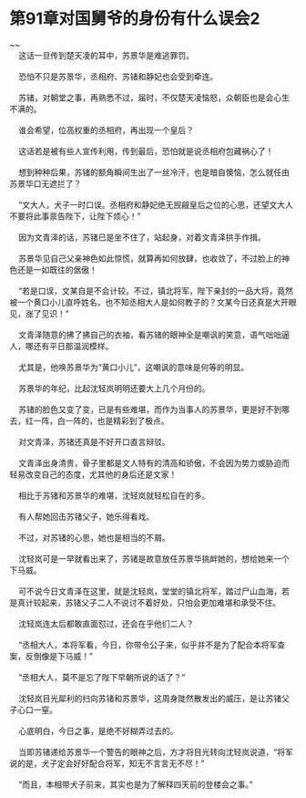 # 第91章对国舅爷的身份有什么误会2
~~<br>&nbsp;&nbsp;&nbsp;&nbsp;这话一旦传到楚天凌的耳中，苏景华是难逃罪罚。<br><br>&nbsp;&nbsp;&nbsp;&nbsp;恐怕不只是苏景华，丞相府、苏锗和静妃也会受到牵连。<br><br>&nbsp;&nbsp;&nbsp;&nbsp;苏锗，对朝堂之事，再熟悉不过，届时，不仅楚天凌恼怒，众朝臣也是会心生不满的。<br><br>&nbsp;&nbsp;&nbsp;&nbsp;谁会希望，位高权重的丞相府，再出现一个皇后？<br><br>&nbsp;&nbsp;&nbsp;&nbsp;这话若是被有些人宣传利用，传到最后，恐怕就是说丞相府包藏祸心了！<br><br>&nbsp;&nbsp;&nbsp;&nbsp;想到种种后果，苏锗的额角瞬间生出了一丝冷汗，也是暗自懊恼，怎么就任由苏景华口无遮拦了？<br><br>&nbsp;&nbsp;&nbsp;&nbsp;“文大人，犬子一时口误。丞相府和静妃绝无觊觎皇后之位的心思，还望文大人不要将此事禀告陛下，让陛下烦心！”<br><br>&nbsp;&nbsp;&nbsp;&nbsp;因为文青泽的话，苏锗已是坐不住了，站起身，对着文青泽拱手作揖。<br><br>&nbsp;&nbsp;&nbsp;&nbsp;苏景华见自己父亲神色如此惊慌，就算再如何放肆，也收敛了，不过脸上的神色还是一如既往的倨傲！<br><br>&nbsp;&nbsp;&nbsp;&nbsp;“若是口误，文某自是不会计较。不过，镇北将军，陛下亲封的一品大将，竟然被一个黄口小儿直呼姓名，也不知丞相大人是如何教子的？文某今日还真是大开眼见，涨了见识！”<br><br>&nbsp;&nbsp;&nbsp;&nbsp;文青泽随意的拂了拂自己的衣袖，看苏锗的眼神全是嘲讽的笑意，语气咄咄逼人，哪还有平日那温润模样。<br><br>&nbsp;&nbsp;&nbsp;&nbsp;尤其是，他唤苏景华为“黄口小儿”，这嘲讽的意味是何等的明显。<br><br>&nbsp;&nbsp;&nbsp;&nbsp;苏景华的年纪，比起沈轻岚明明还要大上几个月份的。<br><br>&nbsp;&nbsp;&nbsp;&nbsp;苏锗的脸色又变了变，已是有些难堪，而作为当事人的苏景华，更是好不到哪去，红一阵，白一阵的，也是精彩到了极点。<br><br>&nbsp;&nbsp;&nbsp;&nbsp;对文青泽，苏锗还真是不好开口直言辩驳。<br><br>&nbsp;&nbsp;&nbsp;&nbsp;文青泽出身清贵，骨子里都是文人特有的清高和骄傲，不会因为势力或胁迫而轻易改变自己的态度，尤其他的身后还是文家！<br><br>&nbsp;&nbsp;&nbsp;&nbsp;相比于苏锗和苏景华的难堪，沈轻岚就轻松自在的多。<br><br>&nbsp;&nbsp;&nbsp;&nbsp;有人帮她回击苏锗父子，她乐得看戏。<br><br>&nbsp;&nbsp;&nbsp;&nbsp;不过，对苏锗的心思，她也是相当的不屑。<br><br>&nbsp;&nbsp;&nbsp;&nbsp;沈轻岚可是一早就看出来了，苏锗是故意放任苏景华挑衅她的，想给她来一个下马威。<br><br>&nbsp;&nbsp;&nbsp;&nbsp;可不说今日文青泽在这里，就是沈轻岚，堂堂的镇北将军，踏过尸山血海，若是真计较起来，苏锗父子二人不说讨不着好处，只怕会更加难堪和承受不住。<br><br>&nbsp;&nbsp;&nbsp;&nbsp;沈轻岚连太后都敢直面怼过，还会在乎他们二人？<br><br>&nbsp;&nbsp;&nbsp;&nbsp;“丞相大人，本将军看，今日，你带令公子来，似乎并不是为了配合本将军查案，反倒像是下马威！”<br><br>&nbsp;&nbsp;&nbsp;&nbsp;“丞相大人，莫不是忘了陛下早朝所说的话了？”<br><br>&nbsp;&nbsp;&nbsp;&nbsp;沈轻岚目光犀利的扫向苏锗和苏景华，这周身陡然散发出的威压，是让苏锗父子心口一窒。<br><br>&nbsp;&nbsp;&nbsp;&nbsp;心底明白，今日之事，是绝不好糊弄过去的。<br><br>&nbsp;&nbsp;&nbsp;&nbsp;当即苏锗递给苏景华一个警告的眼神之后，方才将目光转向沈轻岚说道，“将军说的是，犬子定会好好配合将军，知无不言言无不尽！”<br><br>&nbsp;&nbsp;&nbsp;&nbsp;“而且，本相带犬子前来，其实也是为了解释四天前的登楼会之事。”<br><br>
                    

<script>_fwqdsqadxfw()</script>
<div><script>_dfwf1dw();</script></div>
<div><script>_dfwf1agdw();</script></div>
                